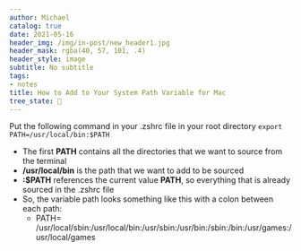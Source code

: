 ```yaml
---
author: Michael
catalog: true
date: 2021-05-16
header_img: /img/in-post/new_header1.jpg
header_mask: rgba(40, 57, 101, .4)
header_style: image
subtitle: No subtitle
tags:
- notes
title: How to Add to Your System Path Variable for Mac
tree_state: 🌱
---
```


Put the following command in your .zshrc file in your root directory
`export PATH=/usr/local/bin:$PATH`

- The first **PATH** contains all the directories that we want to source from the terminal
- **/usr/local/bin** is the path that we want to add to be sourced
- **:$PATH** references the current value **PATH**, so everything that is already sourced in the .zshrc file
- So, the variable path looks something like this with a colon between each path:
  - PATH= /usr/local/sbin:/usr/local/bin:/usr/sbin:/usr/bin:/sbin:/bin:/usr/games:/usr/local/games